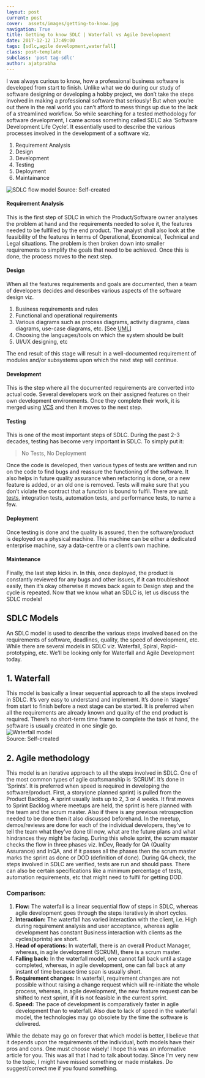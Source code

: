```yaml
---
layout: post
current: post
cover:  assets/images/getting-to-know.jpg
navigation: True
title: Getting to know SDLC | Waterfall vs Agile Development
date: 2017-12-12 17:49:00
tags: [sdlc,agile development,waterfall]
class: post-template
subclass: 'post tag-sdlc'
author: ajatprabha
---
```


I was always curious to know, how a professional business software is developed from start to finish. Unlike what we do during our study of software designing or developing a hobby project, we don’t take the steps involved in making a professional software that seriously! But when you’re out there in the real world you can’t afford to mess things up due to the lack of a streamlined workflow. So while searching for a tested methodology for software development, I came across something called SDLC aka ‘Software Development Life Cycle’. It essentially used to describe the various processes involved in the development of a software viz.

1.  Requirement Analysis
2.  Design
3.  Development
4.  Testing
5.  Deployment
6.  Maintainance

<img src="http://ajatprabha.in/assets/images/SDLC-932x1024.png" alt="SDLC flow model" style="max-width: 400px;" />  
Source: Self-created

#### Requirement Analysis

This is the first step of SDLC in which the Product/Software owner analyses the problem at hand and the requirements needed to solve it, the features needed to be fulfilled by the end product. The analyst shall also look at the feasibility of the features in terms of Operational, Economical, Technical and Legal situations. The problem is then broken down into smaller requirements to simplify the goals that need to be achieved. Once this is done, the process moves to the next step.

#### Design

When all the features requirements and goals are documented, then a team of developers decides and describes various aspects of the software design viz.

1.  Business requirements and rules
2.  Functional and operational requirements
3.  Various diagrams such as process diagrams, activity diagrams, class diagrams, use-case diagrams, etc. [See [UML](https://en.wikipedia.org/wiki/Unified_Modeling_Language)]
4.  Choosing the languages/tools on which the system should be built
5.  UI/UX designing, etc

The end result of this stage will result in a well-documented requirement of modules and/or subsystems upon which the next step will continue.

#### Development

This is the step where all the documented requirements are converted into actual code. Several developers work on their assigned features on their own development environments. Once they complete their work, it is merged using [VCS](https://en.wikipedia.org/wiki/Version_control) and then it moves to the next step.

#### Testing

This is one of the most important steps of SDLC. During the past 2-3 decades, testing has become very important in SDLC. To simply put it:

> No Tests, No Deployment

Once the code is developed, then various types of tests are written and run on the code to find bugs and reassure the functioning of the software. It also helps in future quality assurance when refactoring is done, or a new feature is added, or an old one is removed. Tests will make sure that you don’t violate the contract that a function is bound to fulfil. There are [unit tests](http://ajatprabha.in/2017/12/20/tdd-why-bother), integration tests, automation tests, and performance tests, to name a few.

#### Deployment

Once testing is done and the quality is assured, then the software/product is deployed on a physical machine. This machine can be either a dedicated enterprise machine, say a data-centre or a client’s own machine.

#### Maintenance

Finally, the last step kicks in. In this, once deployed, the product is constantly reviewed for any bugs and other issues, if it can troubleshoot easily, then it’s okay otherwise it moves back again to Design step and the cycle is repeated. Now that we know what an SDLC is, let us discuss the SDLC models!

## SDLC Models

An SDLC model is used to describe the various steps involved based on the requirements of software, deadlines, quality, the speed of development, etc. While there are several models in SDLC viz. Waterfall, Spiral, Rapid-prototyping, etc. We’ll be looking only for Waterfall and Agile Development today.

## 1\. Waterfall

This model is basically a linear sequential approach to all the steps involved in SDLC. It’s very easy to understand and implement. It’s done in ‘stages’ from start to finish before a next stage can be started. It is preferred when all the requirements are already known and quality of the end product is required. There’s no short-term time frame to complete the task at hand, the software is usually created in one single go.  
<img src="http://ajatprabha.in/assets/images/waterfall-768x820.png" alt="Waterfall model" style="max-width: 512px;" />  
Source: Self-created

## 2\. Agile methodology

This model is an iterative approach to all the steps involved in SDLC. One of the most common types of agile craftsmanship is ‘SCRUM’. It’s done in ‘Sprints’. It is preferred when speed is required in developing the software/product. First, a story(one planned sprint) is pulled from the Product Backlog. A sprint usually lasts up to 2, 3 or 4 weeks. It first moves to Sprint Backlog where meetups are held, the sprint is here planned with the team and the scrum master. Also if there is any previous retrospection needed to be done then it also discussed beforehand. In the meetup, demos/reviews are done for each of the individual developers, they’ve to tell the team what they’ve done till now, what are the future plans and what hindrances they might be facing. During this whole sprint, the scrum master checks the flow in three phases viz. InDev, Ready for QA (Quality Assurance) and InQA, and if it passes all the phases then the scrum master marks the sprint as done or DOD (definition of done). During QA check, the steps involved in SDLC are verified, tests are run and should pass. There can also be certain specifications like a minimum percentage of tests, automation requirements, etc that might need to fulfil for getting DOD.

### Comparison:

1.  **Flow:** The waterfall is a linear sequential flow of steps in SDLC, whereas agile development goes through the steps iteratively in short cycles.
2.  **Interaction:** The waterfall has varied interaction with the client, i.e. High during requirement analysis and user acceptance, whereas agile development has constant Business interaction with clients as the cycles(sprints) are short.
3.  **Head of operations:** In waterfall, there is an overall Product Manager, whereas, in agile development (SCRUM), there is a scrum master.
4.  **Falling back:** In the waterfall model, one cannot fall back until a stage completed, whereas, in agile development, one can fall back at any instant of time because time span is usually short.
5.  **Requirement changes:** In waterfall, requirement changes are not possible without raising a change request which will re-initiate the whole process, whereas, in agile development, the new feature request can be shifted to next sprint, if it is not feasible in the current sprint.
6.  **Speed:** The pace of development is comparatively faster in agile development than to waterfall. Also due to lack of speed in the waterfall model, the technologies may go obsolete by the time the software is delivered.

While the debate may go on forever that which model is better, I believe that it depends upon the requirements of the individual, both models have their pros and cons. One must choose wisely! I hope this was an informative article for you. This was all that I had to talk about today. Since I’m very new to the topic, I might have missed something or made mistakes. Do suggest/correct me if you found something.